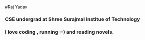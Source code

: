 #Raj Yadav 
### CSE undergrad at Shree Surajmal Institue of Technology
### I love coding , running :-)  and reading novels.
